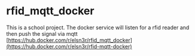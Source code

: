# rfid_mqtt_docker
This is a school project. The docker service will listen for a rfid reader and then push the signal via mqtt
[https://hub.docker.com/r/elsn3r/rfid_mqtt_docker](https://hub.docker.com/r/elsn3r/rfid-mqtt-docker)
